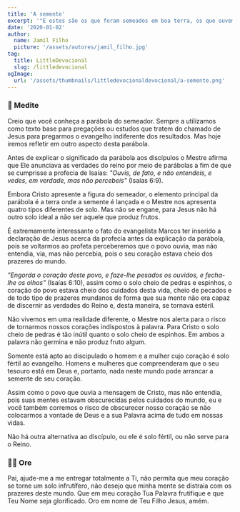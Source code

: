 ```yaml
---
title: 'A semente'
excerpt: '"E estes são os que foram semeados em boa terra, os que ouvem a palavra e a recebem, e dão fruto, um trinta, e outro sessenta, e outro cem" – Marcos 4:20'
date: '2020-01-02'
author:
  name: Jamil Filho
  picture: '/assets/autores/jamil_filho.jpg'
tag:
  title: LittleDevocional
  slug: /littledevocional
ogImage:
  url: '/assets/thumbnails/littledevocionaldevocional/a-semente.png'
---
```


### 📖 Medite

Creio que você conheça a parábola do semeador. Sempre a utilizamos como texto base para pregações ou estudos que tratem do chamado de Jesus para pregarmos o evangelho indiferente dos resultados. Mas hoje iremos refletir em outro aspecto desta parábola.


Antes de explicar o significado da parábola aos discípulos o Mestre afirma que Ele anunciava as verdades do reino por meio de parábolas a fim de que se cumprisse a profecia de Isaías: *"Ouvis, de fato, e não entendeis, e vedes, em verdade, mas não percebeis"* (Isaías 6:9).


Embora Cristo apresente a figura do semeador, o elemento principal da parábola é a terra onde a semente é lançada e o Mestre nos apresenta quatro tipos diferentes de solo. Mas não se engane, para Jesus não há outro solo ideal a não ser aquele que produz frutos.


É extremamente interessante o fato do evangelista Marcos ter inserido a declaração de Jesus acerca da profecia antes da explicação da parábola, pois se voltarmos ao profeta perceberemos que o povo ouvia, mas não entendia, via, mas não percebia, pois o seu coração estava cheio dos prazeres do mundo.


*"Engorda o coração deste povo, e faze-lhe pesados os ouvidos, e fecha-lhe os olhos"* (Isaías 6:10), assim como o solo cheio de pedras e espinhos, o coração do povo estava cheio dos cuidados desta vida, cheio de pecados e de todo tipo de prazeres mundanos de forma que sua mente não era capaz de discernir as verdades do Reino e, desta maneira, se tornava estéril.


Não vivemos em uma realidade diferente, o Mestre nos alerta para o risco de tornarmos nossos corações indispostos à palavra. Para Cristo o solo cheio de pedras é tão inútil quanto o solo cheio de espinhos. Em ambos a palavra não germina e não produz fruto algum.


Somente está apto ao discipulado o homem e a mulher cujo coração é solo fértil ao evangelho. Homens e mulheres que compreenderam que o seu tesouro está em Deus e, portanto, nada neste mundo pode arrancar a semente de seu coração.


Assim como o povo que ouvia a mensagem de Cristo, mas não entendia, pois suas mentes estavam obscurecidas pelos cuidados do mundo, eu e você também corremos o risco de obscurecer nosso coração se não colocarmos a vontade de Deus e a sua Palavra acima de tudo em nossas vidas.


Não há outra alternativa ao discípulo, ou ele é solo fértil, ou não serve para o Reino.

### 🙏🏻 Ore

Pai, ajude-me a me entregar totalmente a Ti, não permita que meu coração se torne um solo infrutífero, não desejo que minha mente se distraia com os prazeres deste mundo. Que em meu coração Tua Palavra frutifique e que Teu Nome seja glorificado. Oro em nome de Teu Filho Jesus, amém.